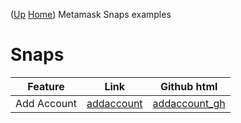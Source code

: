 ([Up](..) [Home](..\..))
Metamask Snaps examples 

# Snaps

| Feature          | Link         | Github html   
| --------         | ----         | --------      
| Add Account      | [addaccount] | [addaccount_gh]

[addaccount_gh]:         https://github.com/web3examples/ethereum/blob/master/snaps_examples/addaccount.html
[addaccount]:            https://web3examples.com/ethereum/snaps_examples/addaccount.html
